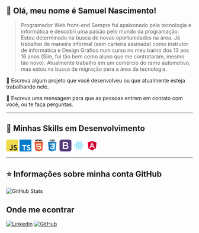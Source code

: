 ## 💜 Olá, meu nome é <strong>Samuel Nascimento!</strong>

>Programador Web front-end
>Sempre fui apaixonado pela tecnologia e informática e descobri uma paixão pelo mundo da programação. Estou determinado na busca de novas oportunidades na área.
>Já trabalhei de maneira informal (sem carteira assinada) como instrutor de informática e Design Gráfico num curso no meu bairro dos 13 aos 16 anos (Sim, fui tão bem como aluno que me contrataram, mesmo tão novo).
>Atualmente trabalho em um comércio do ramo automotivo, mas estou na busca de migração para a área da tecnologia.


🔭 Escreva algum projeto que você desenvolveu ou que atualmente esteja trabalhando nele.

💬 Escreva uma mensagem para que as pessoas entrem em contato com você, ou te faça perguntas.

---

## 🚀 Minhas Skills em Desenvolvimento

<code><img height="32" src="https://raw.githubusercontent.com/github/explore/80688e429a7d4ef2fca1e82350fe8e3517d3494d/topics/javascript/javascript.png" alt="Javascript"/></code>
<code><img height="32" src="https://raw.githubusercontent.com/github/explore/80688e429a7d4ef2fca1e82350fe8e3517d3494d/topics/typescript/typescript.png" alt="Typescript"/></code>
<code><img height="32" src="https://raw.githubusercontent.com/github/explore/80688e429a7d4ef2fca1e82350fe8e3517d3494d/topics/html/html.png" alt="HTML5"/></code>
<code><img height="32" src="https://raw.githubusercontent.com/github/explore/80688e429a7d4ef2fca1e82350fe8e3517d3494d/topics/css/css.png" alt="CSS"/></code>
<code><img height="32" src="https://raw.githubusercontent.com/github/explore/80688e429a7d4ef2fca1e82350fe8e3517d3494d/topics/bootstrap/bootstrap.png" alt="Bootstrap"/></code>
<code><img height="32" src="https://raw.githubusercontent.com/github/explore/80688e429a7d4ef2fca1e82350fe8e3517d3494d/topics/react/react.png" alt="React"/></code>
<code><img height="32" src="https://raw.githubusercontent.com/github/explore/80688e429a7d4ef2fca1e82350fe8e3517d3494d/topics/angular/angular.png" alt="Angular"/></code>

---

## ⭐ Informações sobre minha conta GitHub

![GitHub Stats](https://github-readme-stats.vercel.app/api?username=ElBayano&show_icons=true)
## Onde me econtrar
[![Linkedin](https://img.shields.io/badge/-samdevbr-blue?style=flat-square&logo=Linkedin&logoColor=white&link=https://www.linkedin.com/in/samdevbr/)](https://www.linkedin.com/in/samdevbr/)
[![GitHub](https://img.shields.io/github/followers/ElBayano?label=follow&style=social)](https://github.com/ElBayano)
